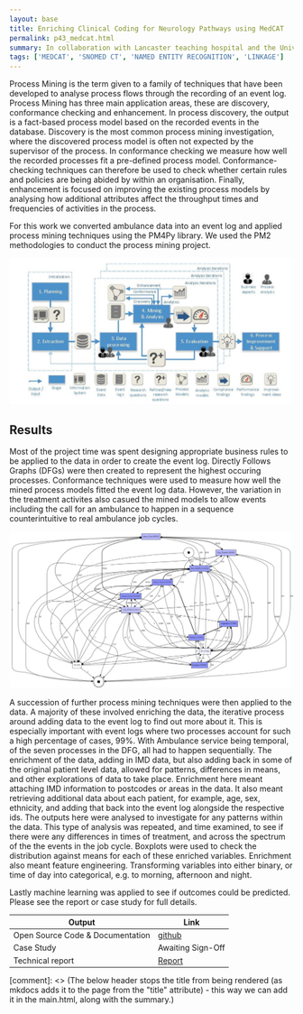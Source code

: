 ```yaml
---
layout: base
title: Enriching Clinical Coding for Neurology Pathways using MedCAT
permalink: p43_medcat.html
summary: In collaboration with Lancaster teaching hospital and the University of Lancaster we aim to apply MedCat (an automated named entity recognition with linkage algorithm) to neurology letters to identify related SNOMED CT coding.
tags: ['MEDCAT', 'SNOMED CT', 'NAMED ENTITY RECOGNITION', 'LINKAGE']
---
```


Process Mining is the term given to a family of techniques that have been developed to analyse process flows through the recording of an event log. Process Mining has three main application areas, these are discovery, conformance checking and enhancement. In process discovery, the output is a fact-based process model based on the recorded events in the database. Discovery is the most common process mining investigation, where the discovered process model is often not expected by the supervisor of the process. In conformance checking we measure how well the recorded processes fit a pre-defined process model. Conformance-checking techniques can therefore be used to check whether certain rules and policies are being abided by within an organisation. Finally, enhancement is focused on improving the existing process models by analysing how additional attributes affect the throughput times and frequencies of activities in the process.

For this work we converted ambulance data into an event log and applied process mining techniques using the PM4Py library.  We used the PM2 methodologies to conduct the process mining project.

![Schamtic representation of the MedCAT worklfow](images/pm2.png)

## Results

Most of the project time was spent designing appropriate business rules to be applied to the data in order to create the event log.   Directly Follows Graphs (DFGs) were then created to represent the highest occuring processes. Conformance techniques were used to measure how well the mined process models fitted the event log data. However, the variation in the treatment activites also casued the mined models to allow events including the call for an ambulance to happen in a sequence counterintuitive to real ambulance job cycles.

![Schamtic representation of the MedCAT worklfow](images/spaghetti.png)

A succession of further process mining techniques were then applied to the data. A majority of these involved enriching the data, the iterative process around adding data to the event log to find out more about it. This is especially important with event logs where two processes account for such a high percentage of cases, 99%. With Ambulance service being temporal, of the seven processes in the DFG, all had to happen sequentially. The enrichment of the data, adding in IMD data, but also adding back in some of the original patient level data, allowed for patterns, differences in means, and other explorations of data to take place. Enrichment here meant attaching IMD information to postcodes or areas in the data. It also meant retrieving additional data about each patient, for example, age, sex, ethnicity, and adding that back into the event log alongside the respective ids. The outputs here were analysed to investigate for any patterns within the data. This type of analysis was repeated, and time examined, to see if there were any differences in times of treatment, and across the spectrum of the the events in the job cycle. Boxplots were used to check the distribution against means for each of these enriched variables. Enrichment also meant feature engineering. Transforming variables into either binary, or time of day into categorical, e.g. to morning, afternoon and night.

Lastly machine learning was applied to see if outcomes could be predicted. Please see the report or case study for full details.

| Output | Link |
| ---- | ---- |
| Open Source Code & Documentation | [github](https://github.com/nhsengland/ProcessMining) |
| Case Study | Awaiting Sign-Off |
| Technical report | [Report](https://github.com/nhsengland/ProcessMining/blob/main/Process_Mining_to_Generate_Healthcare_Pathways.pdf) |

[comment]: <> (The below header stops the title from being rendered (as mkdocs adds it to the page from the "title" attribute) - this way we can add it in the main.html, along with the summary.)
#
